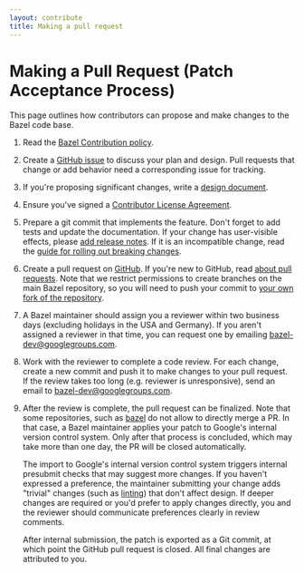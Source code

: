 ```yaml
---
layout: contribute
title: Making a pull request
---
```


# Making a Pull Request (Patch Acceptance Process)

This page outlines how contributors can propose and make changes to the Bazel code base.

1. Read the [Bazel Contribution policy](/governance.html).
1. Create a [GitHub issue](https://github.com/bazelbuild/bazel/) to
   discuss your plan and design. Pull requests that change or add behavior
   need a corresponding issue for tracking.
1. If you're proposing significant changes, write a [design document](/designs/index.html).
1. Ensure you've signed a [Contributor License
   Agreement](https://cla.developers.google.com).
1. Prepare a git commit that implements the feature. Don't forget to add tests
   and update the documentation. If your change has user-visible effects, please
   [add release notes](release-notes.html). If it is an incompatible change, read
   the [guide for rolling out breaking changes](/maintaining/breaking-changes-guide.html).
1. Create a pull request on
   [GitHub](https://github.com/bazelbuild/bazel/pulls). If you're new to GitHub,
   read [about pull
   requests](https://help.github.com/articles/about-pull-requests/). Note that
   we restrict permissions to create branches on the main Bazel repository, so
   you will need to push your commit to [your own fork of the
   repository](https://help.github.com/articles/working-with-forks/).
1. A Bazel maintainer should assign you a reviewer within two business days
   (excluding holidays in the USA and Germany). If you aren't assigned a
   reviewer in that time, you can request one by emailing
   [bazel-dev@googlegroups.com](mailto:bazel-dev@googlegroups.com).
1. Work with the reviewer to complete a code review. For each change, create a
   new commit and push it to make changes to your pull request. If the review
   takes too long (e.g. reviewer is unresponsive), send an email to
   [bazel-dev@googlegroups.com](mailto:bazel-dev@googlegroups.com).
1. After the review is complete, the pull request can be finalized. Note that some
   repositories, such as [bazel](https://github.com/bazelbuild/bazel) do not allow
   to directly merge a PR. In that case, a Bazel maintainer applies your patch to 
   Google's internal version control system. Only after that process is concluded,
   which may take more than one day, the PR will be closed automatically.

   The import to Google's internal version control system triggers internal presubmit checks
   that may suggest more changes. If you haven't expressed a preference, the
   maintainer submitting your change  adds "trivial" changes (such as
   [linting](https://en.wikipedia.org/wiki/Lint_(software))) that don't affect
   design. If deeper changes are required or you'd prefer to apply
   changes directly, you and the reviewer should communicate preferences
   clearly in review comments.

   After internal submission, the patch is exported as a Git commit,
   at which point the GitHub pull request is closed. All final changes
   are attributed to you.
